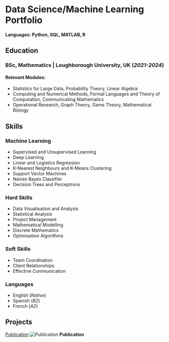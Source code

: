 # Data Science/Machine Learning Portfolio

#### Languages: Python, SQL, MATLAB, R  

## Education
### BSc, Mathematics | Loughborough University, UK (_2021-2024_)
#### Relevant Modules: 
- Statistics for Large Data, Probability Theory, Linear Algebra
- Computing and Numerical Methods, Formal Languages and Theory of Computation, Communicating Mathematics
- Operational Research, Graph Theory, Game Theory, Mathematical Biology

## Skills
### Machine Learning
- Supervised and Unsupervised Learning
- Deep Learning
- Linear and Logistics Regression
- K-Nearest Neighbours and K-Means Clustering
- Support Vector Machines
- Naives Bayes Classifier
- Decision Trees and Perceptrons

### Hard Skills
- Data Visualisation and Analysis
- Statistical Analysis
- Project Management
- Mathematical Modelling
- Discrete Mathematics
- Optimisation Algorithms

### Soft Skills
- Team Coordination
- Client Relationships
- Effective Communication

### Languages
- English (_Native_)
- Spanish (_B2_)
- French (_A2_)

## Projects


[Publication](https://google.co.uk)
![Publication](https://google.co.uk)
**Publication** 

